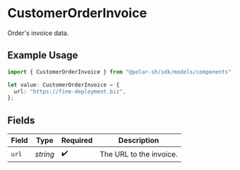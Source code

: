 # CustomerOrderInvoice

Order's invoice data.

## Example Usage

```typescript
import { CustomerOrderInvoice } from "@polar-sh/sdk/models/components";

let value: CustomerOrderInvoice = {
  url: "https://fine-deployment.biz",
};
```

## Fields

| Field                   | Type                    | Required                | Description             |
| ----------------------- | ----------------------- | ----------------------- | ----------------------- |
| `url`                   | *string*                | :heavy_check_mark:      | The URL to the invoice. |